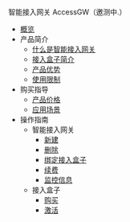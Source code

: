 <div class="sidebar_title"> 智能接入网关 AccessGW（邀测中.）</div>

* [概览](network/accessgw/overview)
* 产品简介
    * [什么是智能接入网关](network/accessgw/introduction/concept)
    * [接入盒子简介](network/accessgw/introduction/accessbox)
    * [产品优势](network/accessgw/introduction/advantages)
    * [使用限制](network/accessgw/introduction/limit)
* 购买指导
    * [产品价格](network/accessgw/buy/price)
    * [应用场景](network/accessgw/buy/type)
* 操作指南
    * 智能接入网关
        * [新建](network/accessgw/guide/accessgw/create)
        * [删除](network/accessgw/guide/accessgw/delete)
        * [绑定接入盒子](network/accessgw/guide/accessgw/bind)
        * [续费](network/accessgw/guide/accessgw/renew)
        * [监控信息](network/accessgw/guide/accessgw/monitor)
    * 接入盒子
        * [购买](network/accessgw/guide/accessbox/buy)
        * [激活](network/accessgw/guide/accessbox/updatenetwork)
    
        
